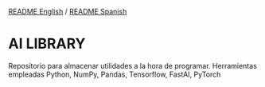 [README English](https://github.com/danibcor/Proyecto1_TivaC/blob/main/README.md) / [README Spanish](https://github.com/danibcor/Proyecto1_TivaC/blob/main/README_SP.md)
# AI LIBRARY
Repositorio para almacenar utilidades a la hora de programar.
Herramientas empleadas Python, NumPy, Pandas, Tensorflow, FastAI, PyTorch

